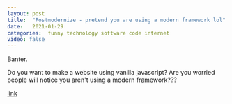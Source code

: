 ```yaml
---
layout: post
title:  "Postmodernize - pretend you are using a modern framework lol"
date:   2021-01-29
categories:  funny technology software code internet
video: false
---
```


Banter.

Do you want to make a website using vanilla javascript?
Are you worried people will notice you aren't using a modern framework???

[link](//postmodernize.telnet.asia/)
